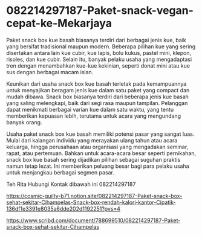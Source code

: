 # 082214297187-Paket-snack-vegan-cepat-ke-Mekarjaya
Paket snack box kue basah biasanya terdiri dari berbagai jenis kue, baik yang bersifat tradisional maupun modern. Beberapa pilihan kue yang sering disertakan antara lain kue cubir, kue lapis, bolu kukus, pastel mini, klepon, risoles, dan kue cubir. Selain itu, banyak pelaku usaha yang mengadaptasi tren dengan menambahkan kue-kue kekinian, seperti donat mini atau kue sus dengan berbagai macam isian.

Keunikan dari usaha snack box kue basah terletak pada kemampuannya untuk menyajikan beragam jenis kue dalam satu paket yang compact dan mudah dibawa. Snack box biasanya terdiri dari beberapa jenis kue basah yang saling melengkapi, baik dari segi rasa maupun tampilan. Pelanggan dapat menikmati berbagai varian kue dalam satu waktu, yang tentu memberikan kepuasan lebih, terutama untuk acara yang mengundang banyak orang.

Usaha paket snack box kue basah memiliki potensi pasar yang sangat luas. Mulai dari kalangan individu yang merayakan ulang tahun atau acara keluarga, hingga perusahaan atau organisasi yang mengadakan seminar, rapat, atau pertemuan. Bahkan untuk acara-acara besar seperti pernikahan, snack box kue basah sering dijadikan pilihan sebagai suguhan praktis namun tetap lezat. Ini memberikan peluang besar bagi para pelaku usaha untuk menjangkau berbagai segmen pasar.

Teh Rita
Hubungi Kontak dibawah ini
082214297187

https://cosmic-guilty-b71.notion.site/082214297187-Paket-snack-box-sehat-sekitar-Cihampelas-Snack-box-rendah-kalori-kantor-Cipatik-136df1e3391e8035a6dde202d1192251?pvs=4

https://www.scribd.com/document/788699510/082214297187-Paket-snack-box-sehat-sekitar-Cihampelas
